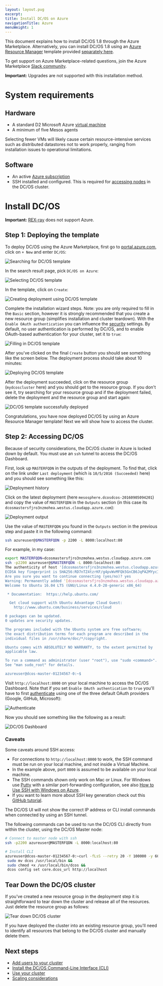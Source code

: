 ```yaml
---
layout: layout.pug
excerpt:
title: Install DC/OS on Azure
navigationTitle: Azure
menuWeight: 1
---
```


This document explains how to install DC/OS 1.8 through the Azure Marketplace. Alternatively, you can install DC/OS 1.8 using an [Azure Resource Manager](https://azure.microsoft.com/en-us/documentation/articles/resource-group-overview/) template provided [separately here](https://downloads.dcos.io/dcos/stable/1.8.9/azure.html).

To get support on Azure Marketplace-related questions, join the Azure Marketplace [Slack community](http://join.marketplace.azure.com).

**Important:** Upgrades are not supported with this installation method.

# System requirements

## Hardware

- A standard D2 Microsoft Azure [virtual machine](https://azure.microsoft.com/en-us/pricing/details/virtual-machines/)
- A minimum of five Mesos agents

Selecting fewer VMs will likely cause certain resource-intensive services such as distributed datastores not to work properly, ranging from installation issues to operational limitations.

## Software

- An active [Azure subscription](https://azure.microsoft.com/en-us/pricing/purchase-options/)
- SSH installed and configured. This is required for [accessing nodes](/1.8/administration/access-node/) in the DC/OS cluster.

# Install DC/OS

**Important:** [REX-ray](https://github.com/codedellemc/rexray/issues/528) does not support Azure.

## Step 1: Deploying the template

To deploy DC/OS using the Azure Marketplace, first go to [portal.azure.com](https://portal.azure.com/), click on `+ New` and enter `DC/OS`:

![Searching for DC/OS template](/1.8/administration/installing/oss/cloud/img/dcos-azure-marketplace-step1a.png)

In the search result page, pick `DC/OS on Azure`:

![Selecting DC/OS template](/1.8/administration/installing/oss/cloud/img/dcos-azure-marketplace-step1b.png)

In the template, click on `Create`:

![Creating deployment using DC/OS template](/1.8/administration/installing/oss/cloud/img/dcos-azure-marketplace-step1c.png)

Complete the installation wizard steps. Note: you are only required to fill in the `Basic` section, however it is strongly recommended that you create a new resource group (simplifies installation and cluster teardown). With the `Enable OAuth authentication` you can influence the [security](/1.8/administration/id-and-access-mgt/ent/) settings. By default, no user authentication is performed by DC/OS, and to enable OAuth-based authentication for your cluster, set it to `true`:

![Filling in DC/OS template](/1.8/administration/installing/oss/cloud/img/dcos-azure-marketplace-step1d.png)

After you've clicked on the final `Create` button you should see something like the screen below. The deployment process should take about 10 minutes:

![Deploying DC/OS template](/1.8/administration/installing/oss/cloud/img/dcos-azure-marketplace-step1e.png)

After the deployment succeeded, click on the resource group (`mydcoscluster` here) and you should get to the resource group. If you don't see it, try searching for your resource group and if the deployment failed, delete the deployment and the resource group and start again:

![DC/OS template successfully deployed](/1.8/administration/installing/oss/cloud/img/dcos-azure-marketplace-step1f.png)

Congratulations, you have now deployed DC/OS by using an Azure Resource Manager template! Next we will show how to access the cluster.

## Step 2: Accessing DC/OS

Because of security considerations, the DC/OS cluster in Azure is locked down by default. You must use an `ssh` tunnel to access the DC/OS Dashboard.

First, look up `MASTERFQDN` in the outputs of the deployment. To find that, click on the link under `Last deployment` (which is `10/5/2016 (Succeeded)` here) and you should see something like this:

![Deployment history](/1.8/administration/installing/oss/cloud/img/dcos-azure-marketplace-step2a.png)

Click on the latest deployment (here `mesosphere.dcosdcos-20160905094201`) and copy the value of `MASTERFQDN` in the `Outputs` section (in this case its `dcosmastersfjro3nzmohea.westus.cloudapp.azure.com`):

![Deployment output](/1.8/administration/installing/oss/cloud/img/dcos-azure-marketplace-step2b.png)

Use the value of `MASTERFQDN` you found in the `Outputs` section in the previous step and paste it in the following command:

```bash
ssh azureuser@$MASTERFQDN -p 2200 -L 8000:localhost:80
```

For example, in my case:

```bash
export MASTERFQDN=dcosmastersfjro3nzmohea.westus.cloudapp.azure.com
ssh -p2200 azureuser@$MASTERFQDN -L 8000:localhost:80
The authenticity of host '[dcosmastersfjro3nzmohea.westus.cloudapp.azure.com]:2200 ([23.101.195.125]:2200)' can't be established.
ECDSA key fingerprint is SHA256:RD7nTZ4tzrKF/g4pvWvMFQk5GnCB6JqPA2MYycIoGGM.
Are you sure you want to continue connecting (yes/no)? yes
Warning: Permanently added '[dcosmastersfjro3nzmohea.westus.cloudapp.azure.com]:2200,[23.101.195.125]:2200' (ECDSA) to the list of known hosts.
Welcome to Ubuntu 16.04 LTS (GNU/Linux 4.4.0-28-generic x86_64)

 * Documentation:  https://help.ubuntu.com/

  Get cloud support with Ubuntu Advantage Cloud Guest:
    http://www.ubuntu.com/business/services/cloud

0 packages can be updated.
0 updates are security updates.

The programs included with the Ubuntu system are free software;
the exact distribution terms for each program are described in the
individual files in /usr/share/doc/*/copyright.

Ubuntu comes with ABSOLUTELY NO WARRANTY, to the extent permitted by
applicable law.

To run a command as administrator (user "root"), use "sudo <command>".
See "man sudo_root" for details.

azureuser@dcos-master-01234567-0:~$
```

Visit `http://localhost:8000` on your local machine to access the DC/OS Dashboard. Note that if you set `Enable OAuth authentication` to `true` you'll have to first [authenticate](/1.8/administration/id-and-access-mgt/oss/managing-authentication/) using one of the three default OAuth providers (Google, GitHub, Microsoft):

![Authenticate](/1.8/administration/installing/oss/cloud/img/dcos-azure-marketplace-step2c.png)

Now you should see something like the following as a result:

![DC/OS Dashboard](/1.8/administration/installing/oss/cloud/img/dcos-azure-marketplace-step2d.png)

### Caveats

Some caveats around SSH access:

- For connections to `http://localhost:8000` to work, the SSH command must be run on your local machine, and not inside a Virtual Machine.
- In the example above, port `8000` is assumed to be available on your local machine.
- The SSH commands shown only work on Mac or Linux. For Windows use [Putty](http://www.chiark.greenend.org.uk/~sgtatham/putty/download.html) with a similar port-forwarding configuration, see also [How to Use SSH with Windows on Azure](https://azure.microsoft.com/en-us/documentation/articles/virtual-machines-linux-ssh-from-windows/).
- If you want to learn more about SSH key generation check out this [GitHub tutorial](https://help.github.com/articles/generating-a-new-ssh-key-and-adding-it-to-the-ssh-agent/).

The DC/OS UI will not show the correct IP address or CLI install commands when connected by using an SSH tunnel.

The following commands can be used to run the DC/OS CLI directly from within the cluster, using the DC/OS Master node:

```bash
# Connect to master node with ssh
ssh -p2200 azureuser@MASTERFQDN -L 8000:localhost:80

# Install CLI
azureuser@dcos-master-01234567-0:~curl -fLsS --retry 20 -Y 100000 -y 60 https://downloads.dcos.io/binaries/cli/linux/x86-64/dcos-1.8/dcos -o dcos &&
 sudo mv dcos /usr/local/bin &&
 sudo chmod +x /usr/local/bin/dcos &&
 dcos config set core.dcos_url http://localhost
```

## Tear Down the DC/OS cluster

If you've created a new resource group in the deployment step it is straightforward to tear down the cluster and release all of the resources. Just delete the resource group as follows:

![Tear down DC/OS cluster](/1.8/administration/installing/oss/cloud/img/dcos-azure-marketplace-step2e.png)

If you have deployed the cluster into an existing resource group, you'll need to identify all resources that belong to the DC/OS cluster and manually delete them.

## Next steps

- [Add users to your cluster][10]
- [Install the DC/OS Command-Line Interface (CLI)][1]
- [Use your cluster][4]
- [Scaling considerations][3]

[1]: /1.8/usage/cli/install/
[3]: https://azure.microsoft.com/en-us/documentation/articles/best-practices-auto-scaling/
[4]: /1.8/usage/
[10]: /1.8/administration/id-and-access-mgt/oss/user-management/
